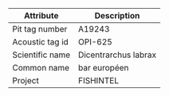 | Attribute  | Description |
| ------------- | ------------- |
| Pit tag number | A19243 |
| Acoustic tag id | OPI-625 |
| Scientific name | Dicentrarchus labrax |
| Common name | bar européen |
| Project | FISHINTEL |